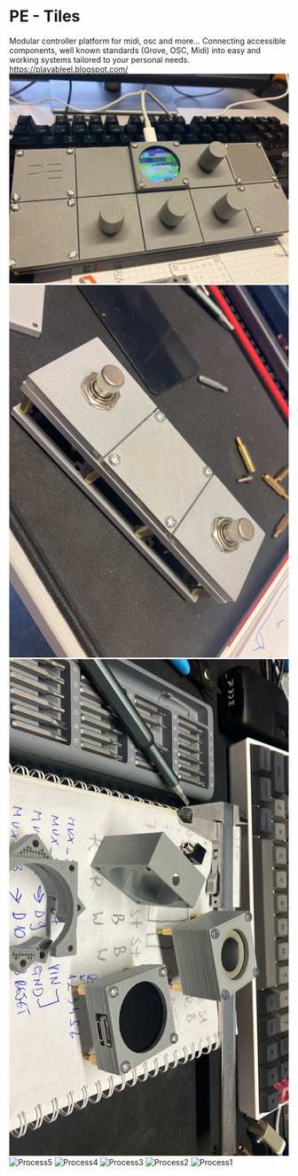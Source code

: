 # PE - Tiles
Modular controller platform for midi, osc and more...
Connecting accessible components, well known standards (Grove, OSC, Midi) into easy and working systems tailored to your personal needs.
https://playableel.blogspot.com/
![System](images/system.jpg)
![Footswitch](images/footswitch.jpg)
![Process6](images/process6.jpg)
![Process5](images/process5.jpg)
![Process4](images/process4.jpg)
![Process3](images/process3.jpg)
![Process2](images/process2.jpg)
![Process1](images/process1.jpg)
